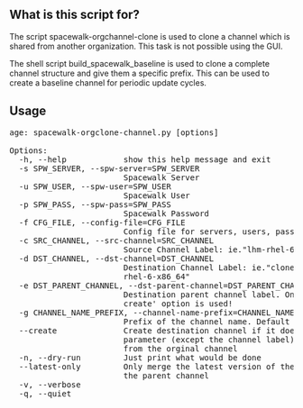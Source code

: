 What is this script for? 
------------------------

The script spacewalk-orgchannel-clone is used to clone a channel which is shared from another organization.
This task is not possible using the GUI.

The shell script build_spacewalk_baseline is used to clone a complete channel structure and give
them a specific prefix. This can be used to create a baseline channel for periodic update cycles.


Usage
-----
<pre>
age: spacewalk-orgclone-channel.py [options]

Options:
  -h, --help            show this help message and exit
  -s SPW_SERVER, --spw-server=SPW_SERVER
                        Spacewalk Server
  -u SPW_USER, --spw-user=SPW_USER
                        Spacewalk User
  -p SPW_PASS, --spw-pass=SPW_PASS
                        Spacewalk Password
  -f CFG_FILE, --config-file=CFG_FILE
                        Config file for servers, users, passwords
  -c SRC_CHANNEL, --src-channel=SRC_CHANNEL
                        Source Channel Label: ie."lhm-rhel-6-x86_64"
  -d DST_CHANNEL, --dst-channel=DST_CHANNEL
                        Destination Channel Label: ie."clone-lhm-
                        rhel-6-x86_64"
  -e DST_PARENT_CHANNEL, --dst-parent-channel=DST_PARENT_CHANNEL
                        Destination parent channel label. Only needed if '--
                        create' option is used!
  -g CHANNEL_NAME_PREFIX, --channel-name-prefix=CHANNEL_NAME_PREFIX
                        Prefix of the channel name. Default to 'Clone of'
  --create              Create destination channel if it does not exist. All
                        parameter (except the channel label) will deviated
                        from the orginal channel
  -n, --dry-run         Just print what would be done
  --latest-only         Only merge the latest version of the packages found in
                        the parent channel
  -v, --verbose         
  -q, --quiet           
</pre>
